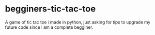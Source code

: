 # begginers-tic-tac-toe
A game of tic tac toe i made in python, just asking for tips to upgrade my future code since i am a complete begginer.
